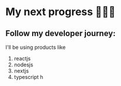 # My next progress 🙏🙏🙏
## Follow my developer journey: 

I'll be using products like 

1.  reactjs
2.  nodesjs
3.  nextjs
4.  typescript h

